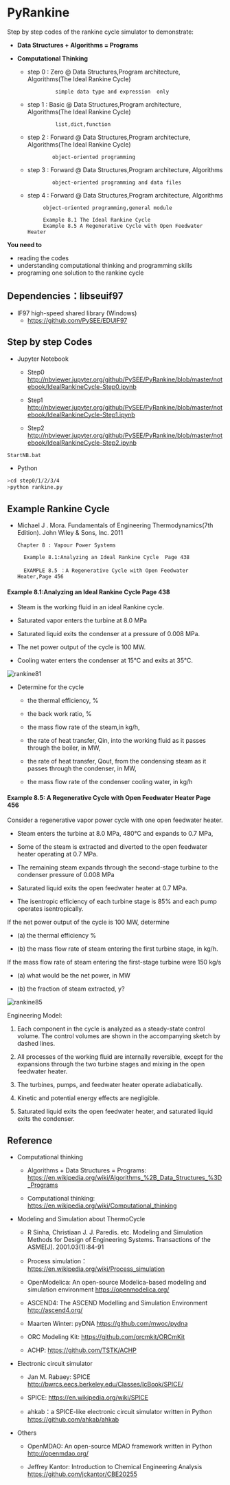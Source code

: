 # PyRankine

Step by step codes of the rankine cycle simulator to demonstrate: 

  * **Data Structures + Algorithms = Programs** 
  * **Computational Thinking** 

     * step 0 :    Zero @  Data Structures,Program architecture, Algorithms(The Ideal Rankine Cycle)
                    
                    simple data type and expression  only

     * step 1 :   Basic @  Data Structures,Program architecture, Algorithms(The Ideal Rankine Cycle)
                    
                    list,dict,function
     
     * step 2 : Forward @  Data Structures,Program architecture, Algorithms(The Ideal Rankine Cycle)
     
                   object-oriented programming
     
     * step 3 : Forward @  Data Structures,Program architecture, Algorithms
     
                   object-oriented programming and data files
     
     * step 4 : Forward @  Data Structures,Program architecture, Algorithms
                
                object-oriented programming,general module
               
                Example 8.1 The Ideal Rankine Cycle
                Example 8.5 A Regenerative Cycle with Open Feedwater Heater
                       
**You need to**
 
*  reading the codes
*  understanding computational thinking and programming skills
*  programing one solution to the  rankine cycle 

## Dependencies：libseuif97

* IF97 high-speed shared library (Windows)
  * https://github.com/PySEE/EDUIF97

## Step by step Codes

* Jupyter Notebook

  * Step0 http://nbviewer.jupyter.org/github/PySEE/PyRankine/blob/master/notebook/IdealRankineCycle-Step0.ipynb

  * Step1 http://nbviewer.jupyter.org/github/PySEE/PyRankine/blob/master/notebook/IdealRankineCycle-Step1.ipynb

  * Step2 http://nbviewer.jupyter.org/github/PySEE/PyRankine/blob/master/notebook/IdealRankineCycle-Step2.ipynb

```bash
StartNB.bat
```
* Python

```bash
>cd step0/1/2/3/4
>python rankine.py
``` 

## Example Rankine Cycle

* Michael J . Mora. Fundamentals of Engineering Thermodynamics(7th Edition). John Wiley & Sons, Inc. 2011

      Chapter 8 : Vapour Power Systems 
       
        Example 8.1:Analyzing an Ideal Rankine Cycle  Page 438

        EXAMPLE 8.5 ：A Regenerative Cycle with Open Feedwater Heater,Page 456

####  Example 8.1:Analyzing an Ideal Rankine Cycle  Page 438

   * Steam is the working fluid in an ideal Rankine cycle. 

   * Saturated vapor enters the turbine at 8.0 MPa 
   
   * Saturated liquid exits the condenser at a pressure of 0.008 MPa. 

   * The net power output of the cycle is 100 MW.

   * Cooling water enters the condenser at 15°C and exits at 35°C.

![rankine81](./step4/img/rankine81.jpg)

* Determine for the cycle

  * the thermal efficiency, %

  * the back work ratio,  %

  * the mass flow rate of the steam,in kg/h,

  * the rate of heat transfer, Qin, into the working fluid as it passes through the boiler, in MW,

  * the rate of heat transfer, Qout, from the condensing steam as it passes through the condenser, in MW,

  * the mass flow rate of the condenser cooling water, in kg/h

####  Example 8.5: A Regenerative Cycle with Open Feedwater Heater  Page 456

Consider a regenerative vapor power cycle with one open feedwater heater.

* Steam enters the turbine at 8.0 MPa, 480°C and expands to 0.7 MPa, 

* Some of the steam is extracted and diverted to the open feedwater heater operating at 0.7 MPa. 

* The remaining steam expands through the second-stage turbine to the condenser pressure of 0.008 MPa

* Saturated liquid exits the open feedwater heater at 0.7 MPa. 

* The isentropic efficiency of each turbine  stage is 85% and each pump operates isentropically. 

If the net power output of the cycle is 100 MW, determine

* (a) the thermal efficiency  %

* (b) the mass flow rate of steam entering the first turbine stage, in kg/h.

If the mass flow rate of steam entering the first-stage turbine were 150 kg/s 

* (a) what would be the net power, in MW

* (b) the fraction of steam extracted, y? 

![rankine85](./step4/img/rankine85.jpg)

Engineering Model:

1. Each component in the cycle is analyzed as a steady-state control volume. The control volumes are shown in the accompanying sketch by dashed lines.


2. All processes of the working fluid are internally reversible, except for the expansions through the two turbine stages and mixing in the open feedwater heater.


3. The turbines, pumps, and feedwater heater operate adiabatically.


4. Kinetic and potential energy effects are negligible.


5. Saturated liquid exits the open feedwater heater, and saturated liquid exits the condenser.

## Reference

* Computational thinking

  * Algorithms + Data Structures = Programs: https://en.wikipedia.org/wiki/Algorithms_%2B_Data_Structures_%3D_Programs

  * Computational thinking: https://en.wikipedia.org/wiki/Computational_thinking

* Modeling and Simulation about ThermoCycle

  * R Sinha, Christiaan J. J. Paredis. etc. Modeling and Simulation Methods for Design of Engineering Systems. Transactions of the ASME[J]. 2001.03(1):84-91

  * Process simulation：https://en.wikipedia.org/wiki/Process_simulation

  * OpenModelica: An open-source Modelica-based modeling and simulation environment https://openmodelica.org/

  * ASCEND4: The ASCEND Modelling and Simulation Environment  http://ascend4.org/ 

  * Maarten Winter: pyDNA https://github.com/mwoc/pydna

  * ORC Modeling Kit: https://github.com/orcmkit/ORCmKit

  * ACHP: https://github.com/TSTK/ACHP 

*  Electronic circuit simulator 

   * Jan M. Rabaey: SPICE http://bwrcs.eecs.berkeley.edu/Classes/IcBook/SPICE/

   * SPICE: https://en.wikipedia.org/wiki/SPICE

   * ahkab：a SPICE-like electronic circuit simulator written in Python https://github.com/ahkab/ahkab

* Others

  * OpenMDAO: An open-source MDAO framework written in Python  http://openmdao.org/

  * Jeffrey Kantor: Introduction to Chemical Engineering Analysis https://github.com/jckantor/CBE20255



